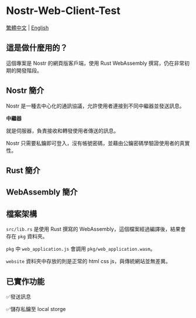 # Nostr-Web-Client-Test
[繁體中文](https://github.com/Xeift/Nostr-Web-Client-Test/blob/main/README.md) | [English](https://github.com/Xeift/Nostr-Web-Client-Test/blob/main/README_en.md)

## 這是做什麼用的？
這個專案是 Nostr 的網頁版客戶端，使用 Rust WebAssembly 撰寫，仍在非常初期的開發階段。


## Nostr 簡介
Nostr 是一種去中心化的通訊協議，允許使用者連接到不同中繼器並發送訊息。

**中繼器**

就是伺服器，負責接收和轉發使用者傳送的訊息。

Nostr 只需要私鑰即可登入，沒有帳號密碼，並藉由公鑰密碼學驗證使用者的真實性。

## Rust 簡介

## WebAssembly 簡介

## 檔案架構
`src/lib.rs` 是使用 Rust 撰寫的 WebAssembly，這個檔案經過編譯後，結果會存在 `pkg` 資料夾。

`pkg` 中 `web_application.js` 會調用 `pkg/web_application.wasm`。

`website` 資料夾中存放的則是正常的 html css js，與傳統網站並無差異。

## 已實作功能
✅發送訊息

✅儲存私鑰至 local storge